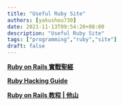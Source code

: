 ```yaml
---
title: "Useful Ruby Site"
authors: [yakushou730]
date: 2021-11-13T09:54:20+08:00
description: "Useful Ruby Site"
tags: ["programming","ruby","site"]
draft: false
---
```


[**Ruby on Rails 實戰聖經**](https://ihower.tw/rails/)

[**Ruby Hacking Guide**](https://ruby-hacking-guide.github.io/)

[**Ruby on Rails 教程 | 他山**](http://www.tastones.com/zh-tw/stackoverflow/ruby-on-rails/)
